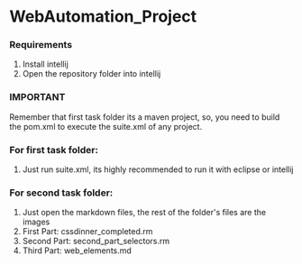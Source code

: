 # WebAutomation_Project

### Requirements
1. Install intellij
2. Open the repository folder into intellij

### IMPORTANT
Remember that first task folder its a maven project, so, you need to build the pom.xml to execute the suite.xml of any project.

### For first task folder:
1. Just run suite.xml, its highly recommended to run it with eclipse or intellij

### For second task folder:
1. Just open the markdown files, the rest of the folder's files are the images
2. First Part: cssdinner_completed.rm
3. Second Part: second_part_selectors.rm
4. Third Part: web_elements.md
